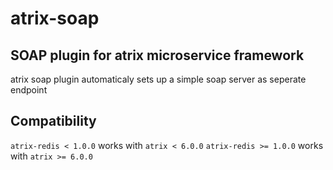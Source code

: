 # atrix-soap
## SOAP plugin for atrix microservice framework

atrix soap plugin automaticaly sets up a simple soap server as seperate endpoint

## Compatibility

`atrix-redis < 1.0.0` works with `atrix < 6.0.0`
`atrix-redis >= 1.0.0` works with `atrix >= 6.0.0`

